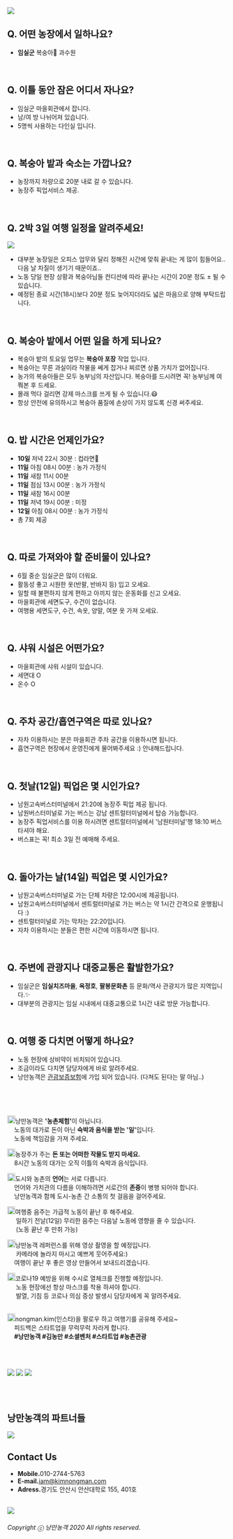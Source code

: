 <img src="https://raw.githubusercontent.com/SUWANKIM/season5/master/hello.png">

<br>

## Q. 어떤 농장에서 일하나요? 
- <b>임실군</b> 복숭아🍑 과수원

<br>

## Q. 이틀 동안 잠은 어디서 자나요? 
- 임실군 마을회관에서 잡니다.
- 남/여 방 나뉘어져 있습니다.
- 5명씩 사용하는 다인실 입니다.

<br>

## Q. 복숭아 밭과 숙소는 가깝나요?

- 농장까지 차량으로 20분 내로 갈 수 있습니다.
- 농장주 픽업서비스 제공.

<br>

## Q. 2박 3일 여행 일정을 알려주세요!

<img src="https://raw.githubusercontent.com/SUWANKIM/ReadMe_season4/master/proceeee.png">

- 대부분 농장일은 오피스 업무와 달리 정해진 시간에 맞춰 끝내는 게 많이 힘들어요.. 다음 날 차질이 생기기 때문이죠..
- 노동 당일 현장 상황과 복숭아님들 컨디션에 따라 끝나는 시간이 20분 정도 ± 될 수 있습니다.
- 예정된 종료 시간(18시)보다 20분 정도 늦어지더라도 넓은 마음으로 양해 부탁드립니다. 

<br>

## Q. 복숭아 밭에서 어떤 일을 하게 되나요?
 
- 복숭아 밭의 토요일 업무는 <b>복숭아 포장</b> 작업 입니다.<br> 
- 복숭아는 무른 과실이라 작물을 쎄게 잡거나 찌르면 상품 가치가 없어집니다.
- 농가의 복숭아들은 모두 농부님의 자산입니다. 복숭아를 드시려면 꼭! 농부님께 여쭤본 후 드세요.
- 몰래 먹다 걸리면 강제 마스크를 쓰게 될 수 있습니다.😷 
- 항상 안전에 유의하시고 복숭아 품질에 손상이 가지 않도록 신경 써주세요.

<br>

## Q. 밥 시간은 언제인가요? 

- <b>10일</b>  저녁 22시 30분 : 컵라면🍜
- <b>11일</b>  아침 08시 00분 : 농가 가정식
- <b>11일</b>  새참 11시 00분
- <b>11일</b>  점심 13시 00분 : 농가 가정식
- <b>11일</b>  새참 16시 00분
- <b>11일</b>  저녁 19시 00분 : 미정
- <b>12일</b>  아침 08시 00분 : 농가 가정식
- 총 7회 제공

<br>

## Q. 따로 가져와야 할 준비물이 있나요?

- 6월 중순 임실군은 많이 더워요.
- 활동성 좋고 시원한 옷(반팔, 반바지 등) 입고 오세요.
- 일할 때 불편하지 않게 편하고 아끼지 않는 운동화를 신고 오세요.
- 마을회관에 세면도구, 수건이 없습니다.
- 여행용 세면도구, 수건, 속옷, 양말, 여분 옷 가져 오세요. 

<br>

## Q. 샤워 시설은 어떤가요?

- 마을회관에 샤워 시설이 있습니다.
- 세면대 O
- 온수 O

<br>

## Q. 주차 공간/흡연구역은 따로 있나요?

- 자차 이용하시는 분은 마을회관 주차 공간을 이용하시면 됩니다.
- 흡연구역은 현장에서 운영진에게 물어봐주세요 :) 안내해드립니다.

<br>

## Q. 첫날(12일) 픽업은 몇 시인가요?

- 남원고속버스터미널에서 21:20에 농장주 픽업 제공 됩니다.
- 남원버스터미널로 가는 버스는 강남 센트럴터미널에서 탑승 가능합니다.
- 농장주 픽업서비스를 이용 하시려면 센트럴터미널에서 '남원터미널'행 18:10 버스 타셔야 해요.
- 버스표는 꼭! 최소 3일 전 예매해 주세요.

<br>

## Q. 돌아가는 날(14일) 픽업은 몇 시인가요?

- 남원고속버스터미널로 가는 단체 차량은 12:00시에 제공됩니다.
- 남원고속버스터미널에서 센트럴터미널로 가는 버스는 약 1시간 간격으로 운행됩니다 :)
- 센트럴터미널로 가는 막차는 22:20입니다.
- 자차 이용하시는 분들은 편한 시간에 이동하시면 됩니다.

<br>

## Q. 주변에 관광지나 대중교통은 활발한가요?

- 임실군은 <b>임실치즈마을</b>, <b>옥정호</b>, <b>팔봉문화촌</b> 등 문화/역사 관광지가 많은 지역입니다.✨
- 대부분의 관광지는 임실 시내에서 대중교통으로 1시간 내로 방문 가능합니다. 

<br>

## Q. 여행 중 다치면 어떻게 하나요?

- 노동 현장에 상비약이 비치되어 있습니다. 
- 조금이라도 다치면 담당자에게 바로 알려주세요.
- 낭만농객은 [관광보증보험](https://raw.githubusercontent.com/SUWANKIM/ReadMe/master/insurance.png)에 가입 되어 있습니다. (다쳐도 된다는 말 아님..)

<br>
<br>
<br>

<p><img src="https://raw.githubusercontent.com/SUWANKIM/ReadMe/master/pin.jpg" alt="라라라" 
        width="18" height="18">낭만농객은 <b>'농촌체험'</b>이 아닙니다. <br>&nbsp;&nbsp;&nbsp;&nbsp;노동의 대가로 돈이 아닌 <b>숙박과 음식을 받는 '일'</b>입니다. <br>&nbsp;&nbsp;&nbsp;&nbsp;노동에 책임감을 가져 주세요.</p>



<p><img src="https://raw.githubusercontent.com/SUWANKIM/ReadMe/master/pin.jpg" alt="라라라" 
        width="18" height="18">농장주가 주는 <b>돈 또는 어떠한 작물도 받지 마세요.</b> <br>&nbsp;&nbsp;&nbsp;&nbsp;8시간 노동의 대가는 오직 이틀의 숙박과 음식입니다.</p>
        


<p><img src="https://raw.githubusercontent.com/SUWANKIM/ReadMe/master/pin.jpg" alt="라라라" 
        width="18" height="18">도시와 농촌의 <b>언어</b>는 서로 다릅니다.<br>&nbsp;&nbsp;&nbsp;&nbsp;언어와 가치관의 다름을 이해하려면 서로간의 <b>존중</b>이 병행 되어야 합니다.<br>&nbsp;&nbsp;&nbsp;&nbsp;낭만농객과 함께 도시-농촌 간 소통의 첫 걸음을 걸어주세요.</p>

<p><img src="https://raw.githubusercontent.com/SUWANKIM/ReadMe/master/pin.jpg" alt="라라라" 
        width="18" height="18">여행중 음주는 가급적 노동이 끝난 후 해주세요. <br>&nbsp;&nbsp;&nbsp;&nbsp; 일하기 전날(12일) 무리한 음주는 다음날 노동에 영향을 줄 수 있습니다. <br>&nbsp;&nbsp;&nbsp;&nbsp; (노동 끝난 후 만취 가능) </p>
        
        
<p><img src="https://raw.githubusercontent.com/SUWANKIM/ReadMe/master/pin.jpg" alt="라라라" 
        width="18" height="18">낭만농객 레퍼런스를 위해 영상 촬영을 할 예정입니다.<br>&nbsp;&nbsp;&nbsp;&nbsp; 카메라에 놀라지 마시고 예쁘게 웃어주세요:) <br>&nbsp;&nbsp;&nbsp;&nbsp;여행이 끝난 후 좋은 영상 만들어서 보내드리겠습니다.</p>
      
        
<p><img src="https://raw.githubusercontent.com/SUWANKIM/ReadMe/master/pin.jpg" alt="라라라" 
        width="18" height="18">코로나19 예방을 위해 수시로 열체크를 진행할 예정입니다.<br>&nbsp;&nbsp;&nbsp;&nbsp; 노동 현장에선 항상 마스크를 착용 하셔야 합니다. <br>&nbsp;&nbsp;&nbsp;&nbsp; 발열, 기침 등 코로나 의심 증상 발생시 담당자에게 꼭 알려주세요. <br>&nbsp;&nbsp;&nbsp;&nbsp;</p>


<p><img src="https://raw.githubusercontent.com/SUWANKIM/ReadMe/master/pin.jpg" alt="라라라" 
       width="18" height="18">nongman.kim(인스타)을 팔로우 하고 여행기를 공유해 주세요~<br>&nbsp;&nbsp;&nbsp;&nbsp;피드백은 스타트업을 무럭무럭 자라게 합니다.<br>&nbsp;&nbsp;&nbsp;&nbsp;<b>#낭만농객 #김농만 #소셜벤처 #스타트업 #농촌관광 </b><br>&nbsp;&nbsp;&nbsp;&nbsp; </p>        

<br>
<br>

<img src="https://raw.githubusercontent.com/SUWANKIM/ReadMe_season4/master/p1.png">
<img src="https://raw.githubusercontent.com/SUWANKIM/ReadMe_season4/master/p2.png">
<img src="https://raw.githubusercontent.com/SUWANKIM/ReadMe_season4/master/p3.png">

<br><br>


## 낭만농객의 파트너들

<img src="https://raw.githubusercontent.com/SUWANKIM/ReadMe_season4/master/partners.png">

<br>

## Contact Us

- <b>Mobile.</b>010-2744-5763
- <b>E-mail.</b>iam@kimnongman.com
- <b>Adress.</b>경기도 안산시 안산대학로 155, 401호

<br>


<img src="https://raw.githubusercontent.com/SUWANKIM/ReadMe/master/under_pin.png">



<h6>Copyright ⓒ 낭만농객 2020 All rights reserved.</h6>
